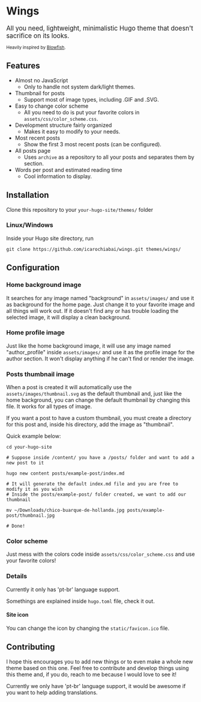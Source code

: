 # Wings

<big>All you need, lightweight, minimalistic Hugo theme that doesn't sacrifice on its looks.</big>

<small>Heavily inspired by [Blowfish](https://blowfish.page/).</small>

## Features

* Almost no JavaScript
    * Only to handle not system dark/light themes.
* Thumbnail for posts
    * Support most of image types, including .GIF and .SVG.
* Easy to change color scheme
    * All you need to do is put your favorite colors in <code>assets/css/color_scheme.css</code>.
* Development structure fairly organized
    * Makes it easy to modify to your needs.
* Most recent posts
    * Show the first 3 most recent posts (can be configured).
* All posts page
    * Uses <code>archive</code> as a repository to all your posts and separates them by section.
* Words per post and estimated reading time
    * Cool information to display.

## Installation

Clone this repository to your <code>your-hugo-site/themes/</code> folder

### Linux/Windows

Inside your Hugo site directory, run

```shell
git clone https://github.com/icarochiabai/wings.git themes/wings/
```

## Configuration

### Home background image

It searches for any image named "background" in <code>assets/images/</code> and use it as background for the home page. Just change it to your favorite image and all things will work out. If it doesn't find any or has trouble loading the selected image, it will display a clean background.

### Home profile image

Just like the home background image, it will use any image named "author_profile" inside <code>assets/images/</code> and use it as the profile image for the author section. It won't display anything if he can't find or render the image.

### Posts thumbnail image

When a post is created it will automatically use the <code>assets/images/thumbnail.svg</code> as the default thumbnail and, just like the home background, you can change the default thumbnail by changing this file. It works for all types of image.

If you want a post to have a custom thumbnail, you must create a directory for this post and, inside his directory, add the image as "thumbnail".

Quick example below:

```
cd your-hugo-site

# Suppose inside /content/ you have a /posts/ folder and want to add a new post to it

hugo new content posts/example-post/index.md

# It will generate the default index.md file and you are free to modify it as you wish
# Inside the posts/example-post/ folder created, we want to add our thumbnail

mv ~/Downloads/chico-buarque-de-hollanda.jpg posts/example-post/thumbnail.jpg

# Done!
```

### Color scheme

Just mess with the colors code inside <code>assets/css/color_scheme.css</code> and use your favorite colors!

### Details

Currently it only has 'pt-br' language support.

Somethings are explained inside <code>hugo.toml</code> file, check it out.

#### Site icon

You can change the icon by changing the <code>static/favicon.ico</code> file.

## Contributing

I hope this encourages you to add new things or to even make a whole new theme based on this one. Feel free to contribute and develop things using this theme and, if you do, reach to me because I would love to see it!

Currently we only have 'pt-br' language support, it would be awesome if you want to help adding translations.

